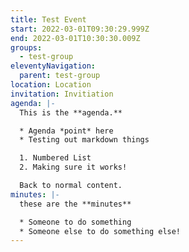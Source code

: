 ```yaml
---
title: Test Event
start: 2022-03-01T09:30:29.999Z
end: 2022-03-01T10:30:30.009Z
groups:
  - test-group
eleventyNavigation:
  parent: test-group
location: Location
invitation: Invitiation
agenda: |-
  This is the **agenda.**

  * Agenda *point* here
  * Testing out markdown things

  1. Numbered List
  2. Making sure it works!

  Back to normal content.
minutes: |-
  these are the **minutes**

  * Someone to do something
  * Someone else to do something else!
---
```

